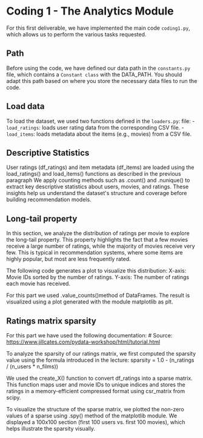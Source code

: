 # Coding 1 - The Analytics Module
For this first deliverable, we have implemented the main code `coding1.py`, which allows us to perform the various tasks requested.

## Path
Before using the code, we have defined our data path in the `constants.py` file, which contains a `Constant class` with the DATA_PATH. You should adapt this path based on where you store the necessary data files to run the code.

## Load data
To load the dataset, we used two functions defined in the `loaders.py`: file:
-`load_ratings`: loads user rating data from the corresponding CSV file.
-`load_items`: loads metadata about the items (e.g., movies) from a CSV file.


## Descriptive Statistics
User ratings (df_ratings) and item metadata (df_items) are loaded using the load_ratings() and load_items() functions as described in the previous paragraph
We apply counting methods such as .count() and .nunique() to extract key descriptive statistics about users, movies, and ratings.
These insights help us understand the dataset's structure and coverage before building recommendation models.

## Long-tail property
In this section, we analyze the distribution of ratings per movie to explore the long-tail property. This property highlights the fact that a few movies receive a large number of ratings, while the majority of movies receive very few. This is typical in recommendation systems, where some items are highly popular, but most are less frequently rated.

The following code generates a plot to visualize this distribution:
X-axis: Movie IDs sorted by the number of ratings.
Y-axis: The number of ratings each movie has received.

For this part we used .value_counts()method of DataFrames.
The result is visualized using a plot generated with the module matplotlib as plt.

## Ratings matrix sparsity
For this part we have used the following documentation: # Source: https://www.jillcates.com/pydata-workshop/html/tutorial.html

To analyze the sparsity of our ratings matrix, we first computed the sparsity value using the formula introduced in the lecture: sparsity = 1.0 - (n_ratings / (n_users * n_films))

We used the create_X() function to convert df_ratings into a sparse matrix. This function maps user and movie IDs to unique indices and stores the ratings in a memory-efficient compressed format using csr_matrix from scipy.

To visualize the structure of the sparse matrix, we plotted the non-zero values of a sparse using .spy() method of the matplotlib module. We displayed a 100x100 section (first 100 users vs. first 100 movies), which helps illustrate the sparsity visually.

















